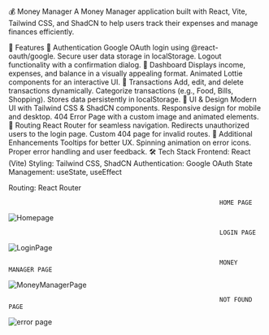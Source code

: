 💰 Money Manager
A Money Manager application built with React, Vite, Tailwind CSS, and ShadCN to help users track their expenses and manage finances efficiently.

🚀 Features
🔹 Authentication
Google OAuth login using @react-oauth/google.
Secure user data storage in localStorage.
Logout functionality with a confirmation dialog.
🔹 Dashboard
Displays income, expenses, and balance in a visually appealing format.
Animated Lottie components for an interactive UI.
🔹 Transactions
Add, edit, and delete transactions dynamically.
Categorize transactions (e.g., Food, Bills, Shopping).
Stores data persistently in localStorage.
🔹 UI & Design
Modern UI with Tailwind CSS & ShadCN components.
Responsive design for mobile and desktop.
404 Error Page with a custom image and animated elements.
🔹 Routing
React Router for seamless navigation.
Redirects unauthorized users to the login page.
Custom 404 page for invalid routes.
🔹 Additional Enhancements
Tooltips for better UX.
Spinning animation on error icons.
Proper error handling and user feedback.
🛠️ Tech Stack
Frontend: React (Vite)
Styling: Tailwind CSS, ShadCN
Authentication: Google OAuth
State Management: useState, useEffect

Routing: React Router  

                                                              HOME PAGE
![Homepage](https://github.com/user-attachments/assets/07cb099c-deaf-4638-b264-3750aaaa81bf)

                                                              LOGIN PAGE
![LoginPage](https://github.com/user-attachments/assets/6c191777-91d2-47ce-8e36-80bf4ab8f7b8)

                                                              MONEY MANAGER PAGE
![MoneyManagerPage](https://github.com/user-attachments/assets/87755568-41fb-4b42-9c2f-a4bc1df466c0)

                                                              NOT FOUND PAGE
![error page](https://github.com/user-attachments/assets/1edaa7c8-ee66-4b4a-aea6-d454fadbba57)

